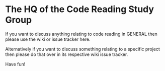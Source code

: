 The HQ of the Code Reading Study Group
==

If you want to discuss anything relating to code reading in GENERAL then please use the wiki or issue tracker here.

Alternatively if you want to discuss something relating to a specific project then please do that over in its respective wiki  issue tracker.

Have fun!

